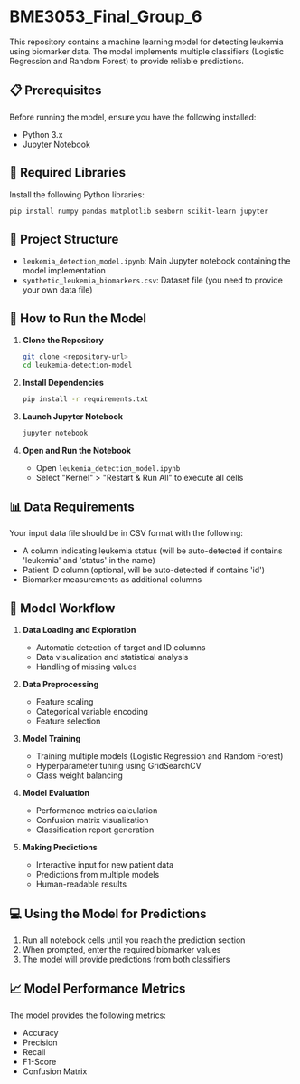 # BME3053_Final_Group_6
This repository contains a machine learning model for detecting leukemia using biomarker data. The model implements multiple classifiers (Logistic Regression and Random Forest) to provide reliable predictions.

## 📋 Prerequisites

Before running the model, ensure you have the following installed:
- Python 3.x
- Jupyter Notebook

## 🔧 Required Libraries

Install the following Python libraries:
```bash
pip install numpy pandas matplotlib seaborn scikit-learn jupyter
```

## 📁 Project Structure

- `leukemia_detection_model.ipynb`: Main Jupyter notebook containing the model implementation
- `synthetic_leukemia_biomarkers.csv`: Dataset file (you need to provide your own data file)

## 🚀 How to Run the Model

1. **Clone the Repository**
   ```bash
   git clone <repository-url>
   cd leukemia-detection-model
   ```

2. **Install Dependencies**
   ```bash
   pip install -r requirements.txt
   ```

3. **Launch Jupyter Notebook**
   ```bash
   jupyter notebook
   ```

4. **Open and Run the Notebook**
   - Open `leukemia_detection_model.ipynb`
   - Select "Kernel" > "Restart & Run All" to execute all cells

## 📊 Data Requirements

Your input data file should be in CSV format with the following:
- A column indicating leukemia status (will be auto-detected if contains 'leukemia' and 'status' in the name)
- Patient ID column (optional, will be auto-detected if contains 'id')
- Biomarker measurements as additional columns

## 🔄 Model Workflow

1. **Data Loading and Exploration**
   - Automatic detection of target and ID columns
   - Data visualization and statistical analysis
   - Handling of missing values

2. **Data Preprocessing**
   - Feature scaling
   - Categorical variable encoding
   - Feature selection

3. **Model Training**
   - Training multiple models (Logistic Regression and Random Forest)
   - Hyperparameter tuning using GridSearchCV
   - Class weight balancing

4. **Model Evaluation**
   - Performance metrics calculation
   - Confusion matrix visualization
   - Classification report generation

5. **Making Predictions**
   - Interactive input for new patient data
   - Predictions from multiple models
   - Human-readable results

## 💻 Using the Model for Predictions

1. Run all notebook cells until you reach the prediction section
2. When prompted, enter the required biomarker values
3. The model will provide predictions from both classifiers

## 📈 Model Performance Metrics

The model provides the following metrics:
- Accuracy
- Precision
- Recall
- F1-Score
- Confusion Matrix

